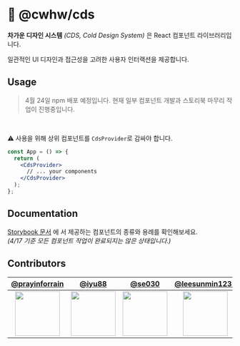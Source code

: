 # 🧊 @cwhw/cds

**차가운 디자인 시스템** _(CDS, Cold Design System)_ 은 React 컴포넌트 라이브러리입니다.

일관적인 UI 디자인과 접근성을 고려한 사용자 인터랙션을 제공합니다.

<!-- ## Table of contents
- [Usage](#usage)
- [Documentation](#documentation)
- [Contributors](#contributors) -->

## Usage

> 4월 24일 npm 배포 예정입니다. 현재 일부 컴포넌트 개발과 스토리북 마무리 작업이 진행중입니다.

<!--
```zsh
npm install @chwh/cds
```

```zsh
yarn add @chwh/cds
```
-->

<br />

⚠️ 사용을 위해 상위 컴포넌트를 `CdsProvider`로 감싸야 합니다.

```jsx
const App = () => {
  return (
    <CdsProvider>
      // ... your components
    </CdsProvider>
  );
};
```

## Documentation

[Storybook 문서](https://640054c53834f08f15bbad68-vfrhgmjiak.chromatic.com/) 에
서 제공하는 컴포넌트의 종류와 용례를 확인해보세요.  
_(4/17 기준 모든 컴포넌트 작업이 완료되지는 않은 상태입니다.)_

## Contributors

|             [@prayinforrain](https://github.com/prayinforrain)              |                 [@iyu88](https://github.com/iyu88)                  |                 [@se030](https://github.com/se030)                  |             [@leesunmin1231](https://github.com/leesunmin1231)              |                [@dohun31](https://github.com/dohun31)                 |
| :-------------------------------------------------------------------------: | :-----------------------------------------------------------------: | :-----------------------------------------------------------------: | :-------------------------------------------------------------------------: | :-------------------------------------------------------------------: |
| <img src="https://github.com/prayinforrain.png" width="100" height="100" /> | <img src="https://github.com/iyu88.png" width="100" height="100" /> | <img src="https://github.com/se030.png" width="100" height="100" /> | <img src="https://github.com/leesunmin1231.png" width="100" height="100" /> | <img src="https://github.com/dohun31.png" width="100" height="100" /> |
